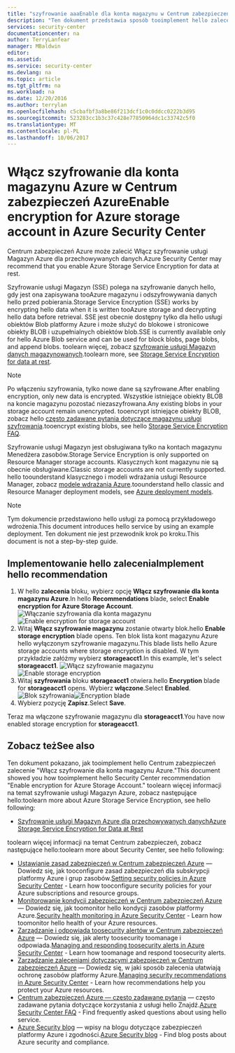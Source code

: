 ```yaml
---
title: "szyfrowanie aaaEnable dla konta magazynu w Centrum zabezpieczeń Azure | Dokumentacja firmy Microsoft"
description: "Ten dokument przedstawia sposób tooimplement hello zaleceń Centrum zabezpieczeń Azure ** włączenie szyfrowania dla usługi Azure magazynu konta **."
services: security-center
documentationcenter: na
author: TerryLanfear
manager: MBaldwin
editor: 
ms.assetid: 
ms.service: security-center
ms.devlang: na
ms.topic: article
ms.tgt_pltfrm: na
ms.workload: na
ms.date: 12/20/2016
ms.author: terrylan
ms.openlocfilehash: c5cbafbf3a8be86f213dcf1c0c0ddcc0222b3d95
ms.sourcegitcommit: 523283cc1b3c37c428e77850964dc1c33742c5f0
ms.translationtype: MT
ms.contentlocale: pl-PL
ms.lasthandoff: 10/06/2017
---
```

# <a name="enable-encryption-for-azure-storage-account-in-azure-security-center"></a><span data-ttu-id="57a9d-103">Włącz szyfrowanie dla konta magazynu Azure w Centrum zabezpieczeń Azure</span><span class="sxs-lookup"><span data-stu-id="57a9d-103">Enable encryption for Azure storage account in Azure Security Center</span></span>
<span data-ttu-id="57a9d-104">Centrum zabezpieczeń Azure może zalecić Włącz szyfrowanie usługi Magazyn Azure dla przechowywanych danych.</span><span class="sxs-lookup"><span data-stu-id="57a9d-104">Azure Security Center may recommend that you enable Azure Storage Service Encryption for data at rest.</span></span>

<span data-ttu-id="57a9d-105">Szyfrowanie usługi Magazyn (SSE) polega na szyfrowanie danych hello, gdy jest ona zapisywana tooAzure magazynu i odszyfrowywania danych hello przed pobierania.</span><span class="sxs-lookup"><span data-stu-id="57a9d-105">Storage Service Encryption (SSE) works by encrypting hello data when it is written tooAzure storage and decrypting hello data before retrieval.</span></span>  <span data-ttu-id="57a9d-106">SSE jest obecnie dostępny tylko dla hello usługi obiektów Blob platformy Azure i może służyć do blokowe i stronicowe obiekty BLOB i uzupełnialnych obiektów blob.</span><span class="sxs-lookup"><span data-stu-id="57a9d-106">SSE is currently available only for hello Azure Blob service and can be used for block blobs, page blobs, and append blobs.</span></span>  <span data-ttu-id="57a9d-107">toolearn więcej, zobacz [szyfrowanie usługi Magazyn danych magazynowanych](../storage/common/storage-service-encryption.md).</span><span class="sxs-lookup"><span data-stu-id="57a9d-107">toolearn more, see [Storage Service Encryption for data at rest](../storage/common/storage-service-encryption.md).</span></span>


> [!Note]
> <span data-ttu-id="57a9d-108">Po włączeniu szyfrowania, tylko nowe dane są szyfrowane.</span><span class="sxs-lookup"><span data-stu-id="57a9d-108">After enabling encryption, only new data is encrypted.</span></span> <span data-ttu-id="57a9d-109">Wszystkie istniejące obiekty BLOB na koncie magazynu pozostać niezaszyfrowana.</span><span class="sxs-lookup"><span data-stu-id="57a9d-109">Any existing blobs in your storage account remain unencrypted.</span></span> <span data-ttu-id="57a9d-110">tooencrypt istniejące obiekty BLOB, zobacz hello [często zadawane pytania dotyczące magazynu usługi szyfrowania](../storage/common/storage-service-encryption.md#frequently-asked-questions-about-storage-service-encryption-for-data-at-rest).</span><span class="sxs-lookup"><span data-stu-id="57a9d-110">tooencrypt existing blobs, see hello [Storage Service Encryption FAQ](../storage/common/storage-service-encryption.md#frequently-asked-questions-about-storage-service-encryption-for-data-at-rest).</span></span>
>
>

<span data-ttu-id="57a9d-111">Szyfrowanie usługi Magazyn jest obsługiwana tylko na kontach magazynu Menedżera zasobów.</span><span class="sxs-lookup"><span data-stu-id="57a9d-111">Storage Service Encryption is only supported on Resource Manager storage accounts.</span></span> <span data-ttu-id="57a9d-112">Klasycznych kont magazynu nie są obecnie obsługiwane.</span><span class="sxs-lookup"><span data-stu-id="57a9d-112">Classic storage accounts are not currently supported.</span></span> <span data-ttu-id="57a9d-113">hello toounderstand klasycznego i modeli wdrażania usługi Resource Manager, zobacz [modele wdrażania Azure](../azure-classic-rm.md).</span><span class="sxs-lookup"><span data-stu-id="57a9d-113">toounderstand hello classic and Resource Manager deployment models, see [Azure deployment models](../azure-classic-rm.md).</span></span>

> [!NOTE]
> <span data-ttu-id="57a9d-114">Tym dokumencie przedstawiono hello usługi za pomocą przykładowego wdrożenia.</span><span class="sxs-lookup"><span data-stu-id="57a9d-114">This document introduces hello service by using an example deployment.</span></span>  <span data-ttu-id="57a9d-115">Ten dokument nie jest przewodnik krok po kroku.</span><span class="sxs-lookup"><span data-stu-id="57a9d-115">This document is not a step-by-step guide.</span></span>
>
>

## <a name="implement-hello-recommendation"></a><span data-ttu-id="57a9d-116">Implementowanie hello zalecenia</span><span class="sxs-lookup"><span data-stu-id="57a9d-116">Implement hello recommendation</span></span>
1. <span data-ttu-id="57a9d-117">W hello **zalecenia** bloku, wybierz opcję **Włącz szyfrowanie dla konta magazynu Azure**.</span><span class="sxs-lookup"><span data-stu-id="57a9d-117">In hello **Recommendations** blade, select **Enable encryption for Azure Storage Account**.</span></span>
   <span data-ttu-id="57a9d-118">![Włączanie szyfrowania dla konta magazynu][1]</span><span class="sxs-lookup"><span data-stu-id="57a9d-118">![Enable encryption for storage account][1]</span></span>
2. <span data-ttu-id="57a9d-119">Witaj **Włącz szyfrowanie magazynu** zostanie otwarty blok.</span><span class="sxs-lookup"><span data-stu-id="57a9d-119">hello **Enable storage encryption** blade opens.</span></span> <span data-ttu-id="57a9d-120">Ten blok lista kont magazynu Azure hello wyłączonym szyfrowanie magazynu.</span><span class="sxs-lookup"><span data-stu-id="57a9d-120">This blade lists hello Azure storage accounts where storage encryption is disabled.</span></span> <span data-ttu-id="57a9d-121">W tym przykładzie załóżmy wybierz **storageacct1**.</span><span class="sxs-lookup"><span data-stu-id="57a9d-121">In this example, let's select **storageacct1**.</span></span>
   <span data-ttu-id="57a9d-122">![Włącz szyfrowanie magazynu][2]</span><span class="sxs-lookup"><span data-stu-id="57a9d-122">![Enable storage encryption][2]</span></span>
3. <span data-ttu-id="57a9d-123">Witaj **szyfrowania** bloku **storageacct1** otwiera.</span><span class="sxs-lookup"><span data-stu-id="57a9d-123">hello **Encryption** blade for **storageacct1** opens.</span></span> <span data-ttu-id="57a9d-124">Wybierz **włączone**.</span><span class="sxs-lookup"><span data-stu-id="57a9d-124">Select **Enabled**.</span></span>
   <span data-ttu-id="57a9d-125">![Blok szyfrowania][3]</span><span class="sxs-lookup"><span data-stu-id="57a9d-125">![Encryption blade][3]</span></span>
4. <span data-ttu-id="57a9d-126">Wybierz pozycję **Zapisz**.</span><span class="sxs-lookup"><span data-stu-id="57a9d-126">Select **Save**.</span></span>

<span data-ttu-id="57a9d-127">Teraz ma włączone szyfrowanie magazynu dla **storageacct1**.</span><span class="sxs-lookup"><span data-stu-id="57a9d-127">You have now enabled storage encryption for **storageacct1**.</span></span>


## <a name="see-also"></a><span data-ttu-id="57a9d-128">Zobacz też</span><span class="sxs-lookup"><span data-stu-id="57a9d-128">See also</span></span>
<span data-ttu-id="57a9d-129">Ten dokument pokazano, jak tooimplement hello Centrum zabezpieczeń zalecenie "Włącz szyfrowanie dla konta magazynu Azure."</span><span class="sxs-lookup"><span data-stu-id="57a9d-129">This document showed you how tooimplement hello Security Center recommendation "Enable encryption for Azure Storage Account."</span></span> <span data-ttu-id="57a9d-130">toolearn więcej informacji na temat szyfrowanie usługi Magazyn Azure, zobacz następujące hello:</span><span class="sxs-lookup"><span data-stu-id="57a9d-130">toolearn more about Azure Storage Service Encryption, see hello following:</span></span>

* [<span data-ttu-id="57a9d-131">Szyfrowanie usługi Magazyn Azure dla przechowywanych danych</span><span class="sxs-lookup"><span data-stu-id="57a9d-131">Azure Storage Service Encryption for Data at Rest</span></span>](../storage/common/storage-service-encryption.md)

<span data-ttu-id="57a9d-132">toolearn więcej informacji na temat Centrum zabezpieczeń, zobacz następujące hello:</span><span class="sxs-lookup"><span data-stu-id="57a9d-132">toolearn more about Security Center, see hello following:</span></span>

* <span data-ttu-id="57a9d-133">[Ustawianie zasad zabezpieczeń w Centrum zabezpieczeń Azure](security-center-policies.md) — Dowiedz się, jak tooconfigure zasad zabezpieczeń dla subskrypcji platformy Azure i grup zasobów.</span><span class="sxs-lookup"><span data-stu-id="57a9d-133">[Setting security policies in Azure Security Center](security-center-policies.md) - Learn how tooconfigure security policies for your Azure subscriptions and resource groups.</span></span>
* <span data-ttu-id="57a9d-134">[Monitorowanie kondycji zabezpieczeń w Centrum zabezpieczeń Azure](security-center-monitoring.md) — Dowiedz się, jak toomonitor hello kondycji zasobów platformy Azure.</span><span class="sxs-lookup"><span data-stu-id="57a9d-134">[Security health monitoring in Azure Security Center](security-center-monitoring.md) - Learn how toomonitor hello health of your Azure resources.</span></span>
* <span data-ttu-id="57a9d-135">[Zarządzanie i odpowiada toosecurity alertów w Centrum zabezpieczeń Azure](security-center-managing-and-responding-alerts.md) — Dowiedz się, jak alerty toosecurity toomanage i odpowiada.</span><span class="sxs-lookup"><span data-stu-id="57a9d-135">[Managing and responding toosecurity alerts in Azure Security Center](security-center-managing-and-responding-alerts.md) - Learn how toomanage and respond toosecurity alerts.</span></span>
* <span data-ttu-id="57a9d-136">[Zarządzanie zaleceniami dotyczącymi zabezpieczeń w Centrum zabezpieczeń Azure](security-center-recommendations.md) — Dowiedz się, w jaki sposób zalecenia ułatwiają ochronę zasobów platformy Azure.</span><span class="sxs-lookup"><span data-stu-id="57a9d-136">[Managing security recommendations in Azure Security Center](security-center-recommendations.md) - Learn how recommendations help you protect your Azure resources.</span></span>
* <span data-ttu-id="57a9d-137">[Centrum zabezpieczeń Azure — często zadawane pytania](security-center-faq.md) — często zadawane pytania dotyczące korzystania z usługi hello Znajdź.</span><span class="sxs-lookup"><span data-stu-id="57a9d-137">[Azure Security Center FAQ](security-center-faq.md) - Find frequently asked questions about using hello service.</span></span>
* <span data-ttu-id="57a9d-138">[Azure Security blog](http://blogs.msdn.com/b/azuresecurity/) — wpisy na blogu dotyczące zabezpieczeń platformy Azure i zgodności.</span><span class="sxs-lookup"><span data-stu-id="57a9d-138">[Azure Security blog](http://blogs.msdn.com/b/azuresecurity/) - Find blog posts about Azure security and compliance.</span></span>

<!--Image references-->
[1]: ./media/security-center-enable-encryption-for-storage-account/enable-encryption-for-storage-account.png
[2]: ./media/security-center-enable-encryption-for-storage-account/enable-storage-encryption.png
[3]: ./media/security-center-enable-encryption-for-storage-account/encryption-blade.png

